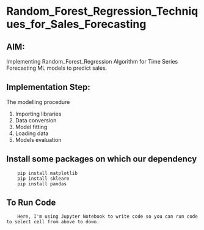 # Random_Forest_Regression_Techniques_for_Sales_Forecasting
## AIM: 
Implementing Random_Forest_Regression Algorithm for  Time Series Forecasting ML models to predict sales.
## Implementation Step:
The modelling procedure
  1. Importing libraries
  2. Data conversion
  3. Model fitting 
  4. Loading data
  5. Models evaluation

## Install some packages on which our dependency

        pip install matplotlib
        pip install sklearn
        pip install pandas
## To Run Code 
        Here, I'm using Jupyter Notebook to write code so you can run code to select cell from above to down.
